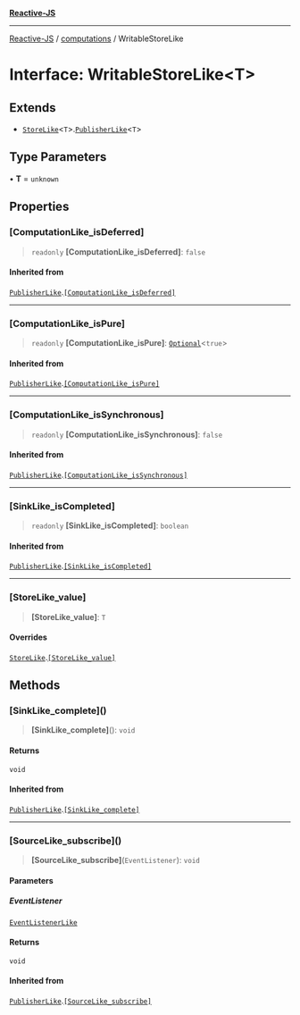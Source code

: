 [**Reactive-JS**](../../README.md)

***

[Reactive-JS](../../README.md) / [computations](../README.md) / WritableStoreLike

# Interface: WritableStoreLike\<T\>

## Extends

- [`StoreLike`](StoreLike.md)\<`T`\>.[`PublisherLike`](PublisherLike.md)\<`T`\>

## Type Parameters

• **T** = `unknown`

## Properties

### \[ComputationLike\_isDeferred\]

> `readonly` **\[ComputationLike\_isDeferred\]**: `false`

#### Inherited from

[`PublisherLike`](PublisherLike.md).[`[ComputationLike_isDeferred]`](PublisherLike.md#computationlike_isdeferred)

***

### \[ComputationLike\_isPure\]

> `readonly` **\[ComputationLike\_isPure\]**: [`Optional`](../../functions/type-aliases/Optional.md)\<`true`\>

#### Inherited from

[`PublisherLike`](PublisherLike.md).[`[ComputationLike_isPure]`](PublisherLike.md#computationlike_ispure)

***

### \[ComputationLike\_isSynchronous\]

> `readonly` **\[ComputationLike\_isSynchronous\]**: `false`

#### Inherited from

[`PublisherLike`](PublisherLike.md).[`[ComputationLike_isSynchronous]`](PublisherLike.md#computationlike_issynchronous)

***

### \[SinkLike\_isCompleted\]

> `readonly` **\[SinkLike\_isCompleted\]**: `boolean`

#### Inherited from

[`PublisherLike`](PublisherLike.md).[`[SinkLike_isCompleted]`](PublisherLike.md#sinklike_iscompleted)

***

### \[StoreLike\_value\]

> **\[StoreLike\_value\]**: `T`

#### Overrides

[`StoreLike`](StoreLike.md).[`[StoreLike_value]`](StoreLike.md#storelike_value)

## Methods

### \[SinkLike\_complete\]()

> **\[SinkLike\_complete\]**(): `void`

#### Returns

`void`

#### Inherited from

[`PublisherLike`](PublisherLike.md).[`[SinkLike_complete]`](PublisherLike.md#sinklike_complete)

***

### \[SourceLike\_subscribe\]()

> **\[SourceLike\_subscribe\]**(`EventListener`): `void`

#### Parameters

##### EventListener

[`EventListenerLike`](../../utils/interfaces/EventListenerLike.md)

#### Returns

`void`

#### Inherited from

[`PublisherLike`](PublisherLike.md).[`[SourceLike_subscribe]`](PublisherLike.md#sourcelike_subscribe)
